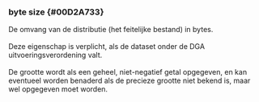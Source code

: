 ### byte size {#00D2A733}
De omvang van de distributie (het feitelijke bestand) in bytes. 
<br/>
<br/>
Deze eigenschap is verplicht, als de dataset onder de DGA uitvoeringsverordening valt.
<br/>
<br/>
De grootte wordt  als een geheel, niet-negatief getal opgegeven,  en kan eventueel worden benaderd als de precieze grootte niet bekend is, maar wel opgegeven moet worden.
